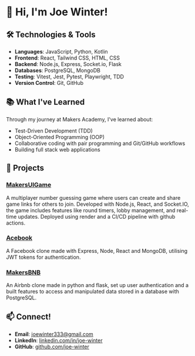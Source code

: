 # 👋 Hi, I'm Joe Winter!

## 🛠️ Technologies & Tools
- **Languages**: JavaScript, Python, Kotlin
- **Frontend**: React, Tailwind CSS, HTML, CSS
- **Backend**: Node.js, Express, Socket.io, Flask
- **Databases**: PostgreSQL, MongoDB
- **Testing**: Vitest, Jest, Pytest, Playwright, TDD
- **Version Control**: Git, GitHub

## 📚 What I've Learned
Through my journey at Makers Academy, I've learned about:
- Test-Driven Development (TDD)
- Object-Oriented Programming (OOP)
- Collaborative coding with pair programming and Git/GitHub workflows
- Building full stack web applications

## 🚀 Projects
### [MakersUIGame](https://github.com/shammy642/MakersUIGame)
A multiplayer number guessing game where users can create and share game links for others to join. Developed with Node.js, React, and Socket.IO, the game includes features like round timers, lobby management, and real-time updates. Deployed using render and a CI/CD pipeline with github actions.

### [Acebook](https://github.com/Alexia-May/acebook-watermelon-club)
A Facebook clone made with Express, Node, React and MongoDB, utilising JWT tokens for authentication.

### [MakersBNB](https://github.com/MichaelVerdon/makersbnb-group-earth)
An Airbnb clone made in python and flask, set up user authentication and a built features to access and manipulated data stored in a database with PostgreSQL.

## 📫 Connect!
- **Email**: [joewinter333@gmail.com](mailto:joewinter333@gmail.com)
- **LinkedIn**: [linkedin.com/in/joe-winter](https://www.linkedin.com/in/joe-winter-634643236/)
- **GitHub**: [github.com/joe-winter](https://github.com/joe-winter)
